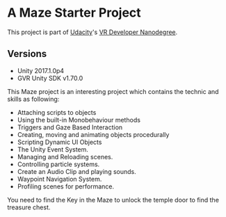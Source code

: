 # A Maze Starter Project

This project is part of [Udacity](https://www.udacity.com "Udacity - Be in demand")'s [VR Developer Nanodegree](https://www.udacity.com/course/vr-developer-nanodegree--nd017).

## Versions
- Unity 2017.1.0p4
- GVR Unity SDK v1.70.0

This Maze project is an interesting project which contains the technic and skills as following:
* Attaching scripts to objects
* Using the built-in Monobehaviour methods
* Triggers and Gaze Based Interaction
* Creating, moving and animating objects procedurally
* Scripting Dynamic UI Objects
* The Unity Event System.
* Managing and Reloading scenes.
* Controlling particle systems.
* Create an Audio Clip and playing sounds.
* Waypoint Navigation System.
* Profiling scenes for performance.

You need to find the Key in the Maze to unlock the temple door to find the treasure chest.
